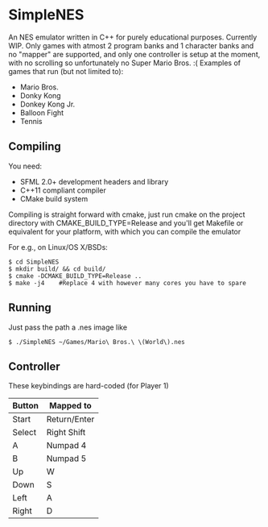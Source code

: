 SimpleNES
=============


An NES emulator written in C++ for purely educational purposes.
Currently WIP.
Only games with atmost 2 program banks and 1 character banks and no "mapper" are supported,
and only one controller is setup at the moment, with no scrolling so unfortunately no Super Mario Bros. :(
Examples of games that run (but not limited to):


* Mario Bros.
* Donky Kong
* Donkey Kong Jr.
* Balloon Fight
* Tennis


Compiling
-----------

You need:
* SFML 2.0+ development headers and library
* C++11 compliant compiler
* CMake build system

Compiling is straight forward with cmake, just run cmake on the project directory with CMAKE_BUILD_TYPE=Release
and you'll get Makefile or equivalent for your platform, with which you can compile the emulator

For e.g., on Linux/OS X/BSDs:
```
$ cd SimpleNES
$ mkdir build/ && cd build/
$ cmake -DCMAKE_BUILD_TYPE=Release ..
$ make -j4    #Replace 4 with however many cores you have to spare
```

Running
-----------------

Just pass the path a .nes image
like

```
$ ./SimpleNES ~/Games/Mario\ Bros.\ \(World\).nes
```

Controller
-----------------

These keybindings are hard-coded (for Player 1)

 Button        | Mapped to
 --------------|-------------
 Start         | Return/Enter
 Select        | Right Shift
 A             | Numpad 4
 B             | Numpad 5
 Up            | W
 Down          | S
 Left          | A
 Right         | D